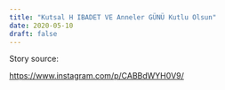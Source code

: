 ```yaml
---
title: "Kutsal H IBADET VE Anneler GÜNÜ Kutlu Olsun" 
date: 2020-05-10 
draft: false 
---
```


Story source:

https://www.instagram.com/p/CABBdWYH0V9/




